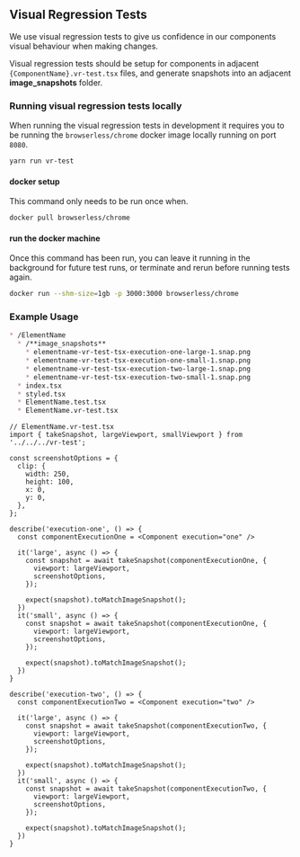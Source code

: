 ## Visual Regression Tests

We use visual regression tests to give us confidence in our components visual behaviour when making changes.

Visual regression tests should be setup for components in adjacent `{ComponentName}.vr-test.tsx` files, and generate snapshots into an adjacent **image_snapshots** folder.

### Running visual regression tests locally

When running the visual regression tests in development it requires you to be running the `browserless/chrome` docker image locally running on port `8080`.

```sh
yarn run vr-test
```

#### docker setup

This command only needs to be run once when.

```sh
docker pull browserless/chrome
```

#### run the docker machine

Once this command has been run, you can leave it running in the background for future test runs, or terminate and rerun before running tests again.

```sh
docker run --shm-size=1gb -p 3000:3000 browserless/chrome
```

### Example Usage

```md
* /ElementName
  * /**image_snapshots**
    * elementname-vr-test-tsx-execution-one-large-1.snap.png
    * elementname-vr-test-tsx-execution-one-small-1.snap.png
    * elementname-vr-test-tsx-execution-two-large-1.snap.png
    * elementname-vr-test-tsx-execution-two-small-1.snap.png
  * index.tsx
  * styled.tsx
  * ElementName.test.tsx
  * ElementName.vr-test.tsx
```

```tsx
// ElementName.vr-test.tsx
import { takeSnapshot, largeViewport, smallViewport } from '../../../vr-test';

const screenshotOptions = {
  clip: {
    width: 250,
    height: 100,
    x: 0,
    y: 0,
  },
};

describe('execution-one', () => {
  const componentExecutionOne = <Component execution="one" />

  it('large', async () => {
    const snapshot = await takeSnapshot(componentExecutionOne, {
      viewport: largeViewport,
      screenshotOptions,
    });

    expect(snapshot).toMatchImageSnapshot();
  })
  it('small', async () => {
    const snapshot = await takeSnapshot(componentExecutionOne, {
      viewport: largeViewport,
      screenshotOptions,
    });

    expect(snapshot).toMatchImageSnapshot();
  })
}

describe('execution-two', () => {
  const componentExecutionTwo = <Component execution="two" />

  it('large', async () => {
    const snapshot = await takeSnapshot(componentExecutionTwo, {
      viewport: largeViewport,
      screenshotOptions,
    });

    expect(snapshot).toMatchImageSnapshot();
  })
  it('small', async () => {
    const snapshot = await takeSnapshot(componentExecutionTwo, {
      viewport: largeViewport,
      screenshotOptions,
    });

    expect(snapshot).toMatchImageSnapshot();
  })
}
```
